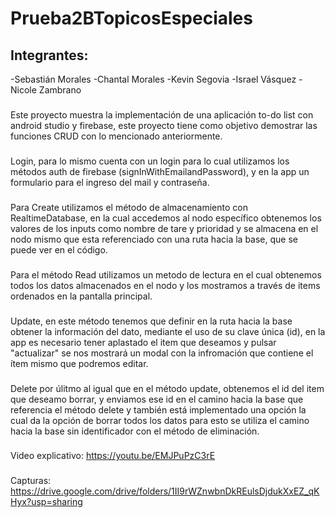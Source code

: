 # Prueba2BTopicosEspeciales
## Integrantes: 
  -Sebastián Morales
  -Chantal Morales
  -Kevin Segovia
  -Israel Vásquez
  -Nicole Zambrano
### 
Este proyecto muestra la implementación de una aplicación to-do list con android studio y firebase, este proyecto tiene como objetivo demostrar las funciones CRUD con lo mencionado anteriormente. 
### 
Login, para lo mismo cuenta con un login para lo cual utilizamos los métodos auth de firebase (signInWithEmailandPassword), y en la app un formulario para el ingreso del mail y contraseña. 
### 
Para Create utilizamos el método de almacenamiento con RealtimeDatabase, en la cual accedemos al nodo específico obtenemos los valores de los inputs como nombre de tare y prioridad y se almacena en el nodo mismo que esta referenciado con una ruta hacia la base, que se puede ver en el código. 
### 
Para el método Read utilizamos un metodo de lectura en el cual obtenemos todos los datos almacenados en el nodo y los mostramos a través de items ordenados en la pantalla principal. 
### 
Update, en este método tenemos que definir en la ruta hacia la base obtener la información del dato, mediante el uso de su clave única (id), en la app es necesario tener aplastado el item que deseamos y pulsar "actualizar" se nos mostrará un modal con la infromación que contiene el ítem mismo que podremos editar. 
### 
Delete por úlitmo al igual que en el método update, obtenemos el id del item que deseamo borrar, y enviamos ese id en el camino hacia la base que referencia el método delete y también está implementado una opción la cual da la opción de borrar todos los datos para esto se utiliza el camino hacia la base sin identificador con el método de eliminación. 
###
Video explicativo: 
https://youtu.be/EMJPuPzC3rE
### 
Capturas:
https://drive.google.com/drive/folders/1II9rWZnwbnDkREulsDjdukXxEZ_qKHyx?usp=sharing 
